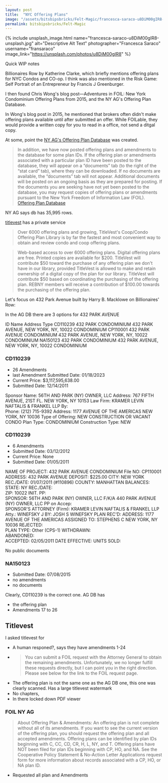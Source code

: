 ```yaml
---
layout: post
title:  "NYC Offering Plans"
image: "/assets/bitsbipsbricks/Felt-Magic/francesca-saraco-u8DiM00gIR8-unsplash.jpg"
permalink: bitsbipsbricks/Felt-Magic
---
```


{% include unsplash_image.html 
   name="francesca-saraco-u8DiM00gIR8-unsplash.jpg" 
   alt="Descriptive Alt Text" 
   photographer="Francesca Saraco" 
   username="fransaraco" 
   image_link="https://unsplash.com/photos/u8DiM00gIR8" 
%}


Quick WIP notes

 Billionaires Row by Katherine Clarke, which briefly mentions offering plans for NYC Condos and CO-op. I think was also mentioned in the Risk Game: Self Portrait of an Entrepreneur by Francis J Greenburger.

 I then found Chris Wong's blog post—Adventures in FOIL: New York Condominium Offering Plans from 2015, and the NY AG's Offering Plan Database.

In Wong's blog post in 2015, he mentioned that brokers often didn't make offering plans available until after submitted an offer. While FOILable, they would provide a written copy for you to read in a office, not send a ditgal copy. 

At some, point the [NY AG's Offering Plan Database](https://offeringplandatasearch.ag.ny.gov/REF/welcome.jsp) was created. 

> In addition, we have now posted offering plans and amendments to the database for some plan IDs. If the offering plan or amendments associated with a particular plan ID have been posted to the database, they will appear on a “documents” tab (to the right of the “stat card” tab), where they can be downloaded. If no documents are available, the “documents” tab will not appear.  Additional documents will be posted on an ongoing basis as they are prepared for posting. If the documents you are seeking have not yet been posted to the database, you may request copies of offering plans or amendments pursuant to the New York Freedom of Information Law (FOIL).
[Offering Plan Database](https://ag.ny.gov/libraries-documents/offering-plan-database)

NY AG says db has 35,995 rows. 

[titlevest](https://www.titlevest.com/public/HTML/offering-plan.html) has a private service 


> Over 6000 offering plans and growing, TitleVest's Coop/Condo Offering Plan Library is by far the fastest and most convenient way to obtain and review condo and coop offering plans.

> Web-based access to over 6000 offering plans. Digital offering plans are free. Printed copies are available for $200. TitleVest will contribute $50 toward the purchase of any offering plan we don't have in our library, provided TitleVest is allowed to make and retain ownership of a digital copy of the plan for our library. TitleVest will contribute $50 based on coordinating the purchasing of the offering plan. REBNY members will receive a contribution of $100.00 towards the purchasing of the offering plan.

Let's focus on 432 Park Avenue built by Harry B. Macklowe on Billionaires' Row:

In the AG DB there are 3 options for 432 PARK AVENUE

ID	Name	Address	Type
CD110239	432 PARK CONDOMINIUM	432 PARK AVENUE, NEW YORK, NY, 10022	CONDOMINIUM
CP110001	432 PARK AVENUE CONDOMINIUM	432 PARK AVENUE, NEW YORK, NY, 10022	CONDOMINIUM
NA150123	432 PARK CONDOMINIUM	432 PARK AVENUE, NEW YORK, NY, 10022	CONDOMINIUM


### CD110239
- 26 Amendments
- last Amendment Submitted Date:	01/18/2023
- Current Price:	$3,117,595,638.00
- Submitted Date:	12/14/2011

Sponsor Name:	56TH AND PARK (NY) OWNER, LLC
Address:	767 FIFTH AVENUE, 21ST FL.
NEW YORK, NY 10153
Law Firm:	KRAMER LEVIN NAFTALIS & FRANKEL LLP
By:	  
Phone:	(212) 715-9392
Address:	1177 AVENUE OF THE AMERICAS
NEW YORK, NY 10036
Type of Offering:	NEW CONSTRUCTION OR VACANT CONDO
Plan Type:	CONDOMINIUM
Construction Type:	NEW


### CD110239
- 6 Amendments
- Submitted Date:	03/12/2012
- Current Price:	None
- Submitted Date:	01/05/2011

NAME OF PROJECT:	432 PARK AVENUE CONDOMINIUM	File NO:	CP110001
ADDRESS:	432 PARK AVENUE	DEPOSIT:	$225.00
CITY:	NEW YORK	REC./DATE:	01/07/2011 (#110896)
COUNTY:	MANHATTAN	BALANCES:	
STATE:	NY	REC./DATE:	
ZIP:	10022	INIT. PP:	
SPONSOR:	56TH AND PARK (NY) OWNER, LLC F/K/A 440 PARK AVENUE (NY) OWNER, LLC	PP on Accep:	
SPONSOR'S ATTORNEY (Firm):	KRAMER LEVIN NAFTALIS & FRANKEL LLP	Atty.:	WINEFSKY J
BY:	JOSH S WINEFSKY	PLAN REC'D:	
ADDRESS:	1177 AVENUE OF THE AMERICAS	ASSIGNED TO:	STEPHENS C
NEW YORK, NY 10036	REJECTED:	
PLAN TYPE:	Other (CPS-1)	WITHDRAWN:	
ABANDONED:	
ACCEPTED:	02/05/2011
DATE EFFECTIVE:	
UNITS SOLD:	

No public documents


### NA150123
- Submitted Date:	07/08/2015
- no amendments
- no documents 


Clearly, CD110239 is the correct one. AG DB has
- the offering plan
- Amendments 17 to 26

## Titlevest
I asked titlevest for 
- A human responed?, says they have amendments 1-24
- > You can submit a FOIL request with the Attorney General to obtain the remaining amendments. Unfortunately, we no longer fulfill these requests directly, but I can point you in the right direction. Please see below for the link to the FOIL request page.
- The offering plan is not the same one as the AG DB one, this one was clearly scanned. Has a large titlevest watermark
- No chapters, 
- In there locked down PDF viewer


### FOIL NY AG

> About Offering Plan & Amendments:
> An offering plan is not complete without all of its amendments. If you want to see the current version of the offering plan, you should request the offering plan and all accepted amendments.
> Offering plans can be identified by plan IDs beginning with C, CC, CD, CR, H, L, NY, and T.
> Offering plans have NOT been filed for plan IDs beginning with CP, HO, and NA.
> See the Cooperative Policy Statement & No-Action Letter Applications request form for more information about records associated with a CP, HO, or NA plan ID.
- Requested all plan and Amendments